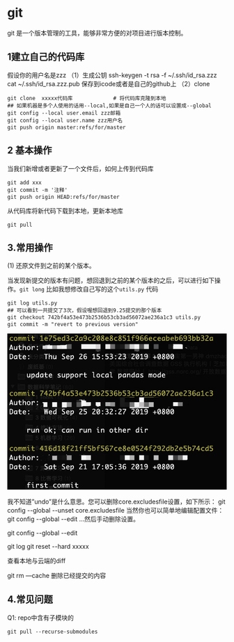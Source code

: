 # git

git 是一个版本管理的工具，能够非常方便的对项目进行版本控制。

## 1建立自己的代码库

假设你的用户名是zzz
（1）生成公钥
ssh-keygen -t rsa -f ~/.ssh/id_rsa.zzz
cat ~/.ssh/id_rsa.zzz.pub 保存到icode或者是自己的github上
（2）clone

```
git clone  xxxxx代码库             # 将代码库克隆到本地
## 如果机器是多个人使用的话用--local,如果是自己一个人的话可以设置成--global
git config --local user.email zzz邮箱
git config --local user.name zzz用户名
git push origin master:refs/for/master
```

## 2 基本操作

当我们新增或者更新了一个文件后，如何上传到代码库
```
git add xxx
git commit -m '注释'
git push origin HEAD:refs/for/master
```
从代码库将新代码下载到本地，更新本地库

```
git pull
```
## 3.常用操作

(1) 还原文件到之前的某个版本。

当发现新提交的版本有问题，想回退到之前的某个版本的之后，可以进行如下操作。`git long`
比如我想修改自己写的这个`utils.py` 代码

```
git log utils.py
## 可以看到一共提交了3次，假设喔想回退到9.25提交的那个版本
git checkout 742bf4a53e473b2536b53cb3ad56072ae236a1c3 utils.py 
git commit -m "revert to previous version"
```
![](media/15637037678160/15699932802240.jpg)




我不知道”undo”是什么意思。您可以删除core.excludesfile设置，如下所示：
git config --global --unset core.excludesfile
当然你也可以简单地编辑配置文件：
git config --global --edit
…然后手动删除设置。

git config --global --edit



git log
git reset --hard xxxxx




查看本地与云端的diff

git rm —cache  删除已经提交的内容




## 4.常见问题

Q1: repo中含有子模块的
```
git pull --recurse-submodules
```



